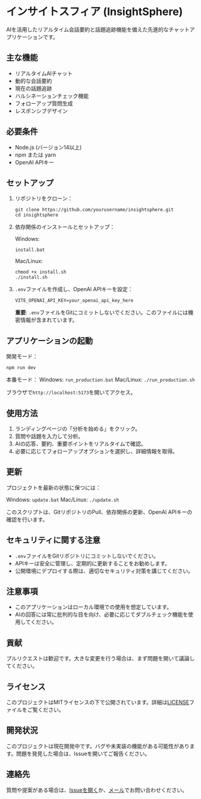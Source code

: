# インサイトスフィア (InsightSphere)

AIを活用したリアルタイム会話要約と話題追跡機能を備えた先進的なチャットアプリケーションです。

## 主な機能

- リアルタイムAIチャット
- 動的な会話要約
- 現在の話題追跡
- ハルシネーションチェック機能
- フォローアップ質問生成
- レスポンシブデザイン

## 必要条件

- Node.js (バージョン14以上)
- npm または yarn
- OpenAI APIキー

## セットアップ

1. リポジトリをクローン：
   ```
   git clone https://github.com/yourusername/insightsphere.git
   cd insightsphere
   ```

2. 依存関係のインストールとセットアップ：

   Windows:
   ```
   install.bat
   ```

   Mac/Linux:
   ```
   chmod +x install.sh
   ./install.sh
   ```

3. `.env`ファイルを作成し、OpenAI APIキーを設定：
   ```
   VITE_OPENAI_API_KEY=your_openai_api_key_here
   ```
   **重要**: `.env`ファイルをGitにコミットしないでください。このファイルには機密情報が含まれています。

## アプリケーションの起動

開発モード：
```
npm run dev
```

本番モード：
Windows: `run_production.bat`
Mac/Linux: `./run_production.sh`

ブラウザで`http://localhost:5173`を開いてアクセス。

## 使用方法

1. ランディングページの「分析を始める」をクリック。
2. 質問や話題を入力して分析。
3. AIの応答、要約、重要ポイントをリアルタイムで確認。
4. 必要に応じてフォローアップオプションを選択し、詳細情報を取得。

## 更新

プロジェクトを最新の状態に保つには：

Windows: `update.bat`
Mac/Linux: `./update.sh`

このスクリプトは、GitリポジトリのPull、依存関係の更新、OpenAI APIキーの確認を行います。

## セキュリティに関する注意

- `.env`ファイルをGitリポジトリにコミットしないでください。
- APIキーは安全に管理し、定期的に更新することをお勧めします。
- 公開環境にデプロイする際は、適切なセキュリティ対策を講じてください。

## 注意事項

- このアプリケーションはローカル環境での使用を想定しています。
- AIの回答には常に批判的な目を向け、必要に応じてダブルチェック機能を使用してください。

## 貢献

プルリクエストは歓迎です。大きな変更を行う場合は、まず問題を開いて議論してください。

## ライセンス

このプロジェクトはMITライセンスの下で公開されています。詳細は[LICENSE](LICENSE)ファイルをご覧ください。

## 開発状況

このプロジェクトは現在開発中です。バグや未実装の機能がある可能性があります。問題を発見した場合は、Issueを開いてご報告ください。

## 連絡先

質問や提案がある場合は、[Issueを開く](https://github.com/yourusername/insightsphere/issues)か、[メール](mailto:your.email@example.com)でお問い合わせください。